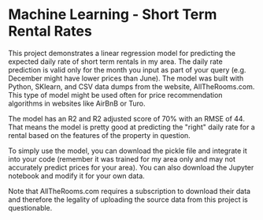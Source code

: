 # Machine Learning - Short Term Rental Rates

This project demonstrates a linear regression model for predicting the expected daily rate of short term rentals in my area. The daily rate prediction is valid only for the month you input as part of your query (e.g. December might have lower prices than June). The model was built with Python, SKlearn, and CSV data dumps from the website, AllTheRooms.com. This type of model might be used often for price recommendation algorithms in websites like AirBnB or Turo.

The model has an R2 and R2 adjusted score of 70% with an RMSE of 44. That means the model is pretty good at predicting the "right" daily rate for a rental based on the features of the property in question.

To simply use the model, you can download the pickle file and integrate it into your code (remember it was trained for my area only and may not accurately predict prices for your area). You can also download the Jupyter notebook and modify it for your own data.

Note that AllTheRooms.com requires a subscription to download their data and therefore the legality of uploading the source data from this project is questionable. 
